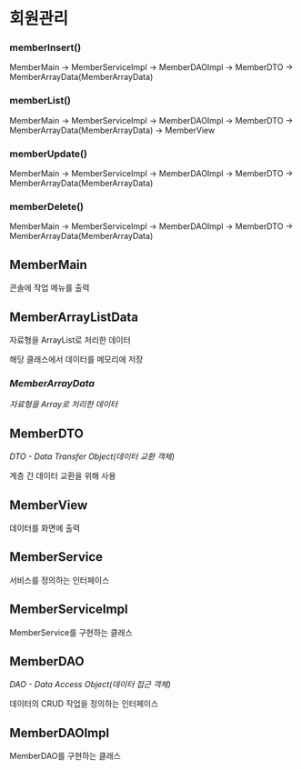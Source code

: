 # 회원관리
### memberInsert()
MemberMain → MemberServiceImpl → MemberDAOImpl → MemberDTO → MemberArrayData(MemberArrayData)
### memberList()
MemberMain → MemberServiceImpl → MemberDAOImpl → MemberDTO → MemberArrayData(MemberArrayData) → MemberView
### memberUpdate()
MemberMain → MemberServiceImpl → MemberDAOImpl → MemberDTO → MemberArrayData(MemberArrayData)
### memberDelete()
MemberMain → MemberServiceImpl → MemberDAOImpl → MemberDTO → MemberArrayData(MemberArrayData)
## MemberMain
콘솔에 작업 메뉴를 출력
## MemberArrayListData
자료형을 ArrayList로 처리한 데이터

해당 클래스에서 데이터를 메모리에 저장
### *MemberArrayData*
*자료형을 Array로 처리한 데이터*
## MemberDTO
*DTO - Data Transfer Object(데이터 교환 객체)*

계층 간 데이터 교환을 위해 사용
## MemberView
데이터를 화면에 출력
## MemberService
서비스를 정의하는 인터페이스
## MemberServiceImpl
MemberService를 구현하는 클래스
## MemberDAO
*DAO - Data Access Object(데이터 접근 객체)*

데이터의 CRUD 작업을 정의하는 인터페이스
## MemberDAOImpl
MemberDAO를 구현하는 클래스
